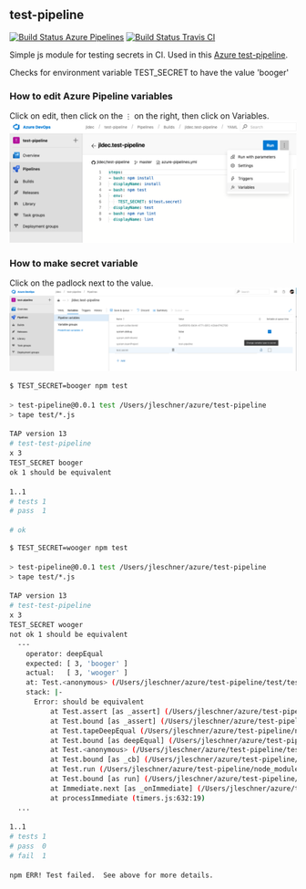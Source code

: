 ## test-pipeline
[![Build Status Azure Pipelines](https://dev.azure.com/jldec/test-pipeline/_apis/build/status/jldec.test-pipeline?branchName=master)](https://dev.azure.com/jldec/test-pipeline/_build/latest?definitionId=2&branchName=master)
[![Build Status Travis CI](https://travis-ci.org/jldec/test-pipeline.svg?branch=master)](https://travis-ci.org/jldec/test-pipeline)

Simple js module for testing secrets in CI. Used in this [Azure test-pipeline](https://dev.azure.com/jldec/test-pipeline).

Checks for environment variable TEST_SECRET to have the value 'booger'

### How to edit Azure Pipeline variables
Click on edit, then click on the `⋮` on the right, then click on Variables. 
![edit Azure Pipeline secret variable](edit-variables.png)

### How to make secret variable
Click on the padlock next to the value.
![edit secret variable](secret-variable.png)

```sh
$ TEST_SECRET=booger npm test

> test-pipeline@0.0.1 test /Users/jleschner/azure/test-pipeline
> tape test/*.js

TAP version 13
# test-test-pipeline
x 3
TEST_SECRET booger
ok 1 should be equivalent

1..1
# tests 1
# pass  1

# ok
```

```sh
$ TEST_SECRET=wooger npm test

> test-pipeline@0.0.1 test /Users/jleschner/azure/test-pipeline
> tape test/*.js

TAP version 13
# test-test-pipeline
x 3
TEST_SECRET wooger
not ok 1 should be equivalent
  ---
    operator: deepEqual
    expected: [ 3, 'booger' ]
    actual:   [ 3, 'wooger' ]
    at: Test.<anonymous> (/Users/jleschner/azure/test-pipeline/test/test-test-pipeline.js:12:5)
    stack: |-
      Error: should be equivalent
          at Test.assert [as _assert] (/Users/jleschner/azure/test-pipeline/node_modules/tape/lib/test.js:226:54)
          at Test.bound [as _assert] (/Users/jleschner/azure/test-pipeline/node_modules/tape/lib/test.js:77:32)
          at Test.tapeDeepEqual (/Users/jleschner/azure/test-pipeline/node_modules/tape/lib/test.js:423:10)
          at Test.bound [as deepEqual] (/Users/jleschner/azure/test-pipeline/node_modules/tape/lib/test.js:77:32)
          at Test.<anonymous> (/Users/jleschner/azure/test-pipeline/test/test-test-pipeline.js:12:5)
          at Test.bound [as _cb] (/Users/jleschner/azure/test-pipeline/node_modules/tape/lib/test.js:77:32)
          at Test.run (/Users/jleschner/azure/test-pipeline/node_modules/tape/lib/test.js:96:10)
          at Test.bound [as run] (/Users/jleschner/azure/test-pipeline/node_modules/tape/lib/test.js:77:32)
          at Immediate.next [as _onImmediate] (/Users/jleschner/azure/test-pipeline/node_modules/tape/lib/results.js:75:19)
          at processImmediate (timers.js:632:19)
  ...

1..1
# tests 1
# pass  0
# fail  1

npm ERR! Test failed.  See above for more details.
``` 
